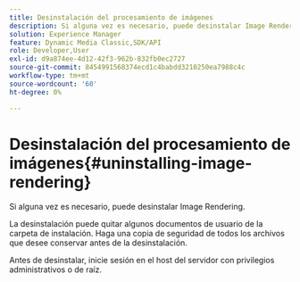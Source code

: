 ```yaml
---
title: Desinstalación del procesamiento de imágenes
description: Si alguna vez es necesario, puede desinstalar Image Rendering.
solution: Experience Manager
feature: Dynamic Media Classic,SDK/API
role: Developer,User
exl-id: d9a874ee-4d12-42f3-962b-832fb0ec2727
source-git-commit: 8454991568374ecd1c4babdd3210250ea7988c4c
workflow-type: tm+mt
source-wordcount: '60'
ht-degree: 0%

---
```


# Desinstalación del procesamiento de imágenes{#uninstalling-image-rendering}

Si alguna vez es necesario, puede desinstalar Image Rendering.

La desinstalación puede quitar algunos documentos de usuario de la carpeta de instalación. Haga una copia de seguridad de todos los archivos que desee conservar antes de la desinstalación.

Antes de desinstalar, inicie sesión en el host del servidor con privilegios administrativos o de raíz.

